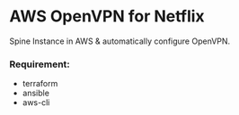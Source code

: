 # AWS OpenVPN for Netflix
Spine Instance in AWS & automatically configure OpenVPN.

### Requirement:
- terraform
- ansible
- aws-cli
